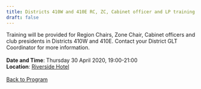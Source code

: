 ```yaml
---
title: Districts 410W and 410E RC, ZC, Cabinet officer and LP training
draft: false
---
```


Training will be provided for Region Chairs, Zone Chair, Cabinet officers and club presidents in Districts 410W and 410E. Contact your District GLT Coordinator for more information.
\
\
**Date and Time**: Thursday 30 April 2020, 19:00-21:00 \
**Location**: [Riverside Hotel](/venue)
\
\
[Back to Program](/program)
